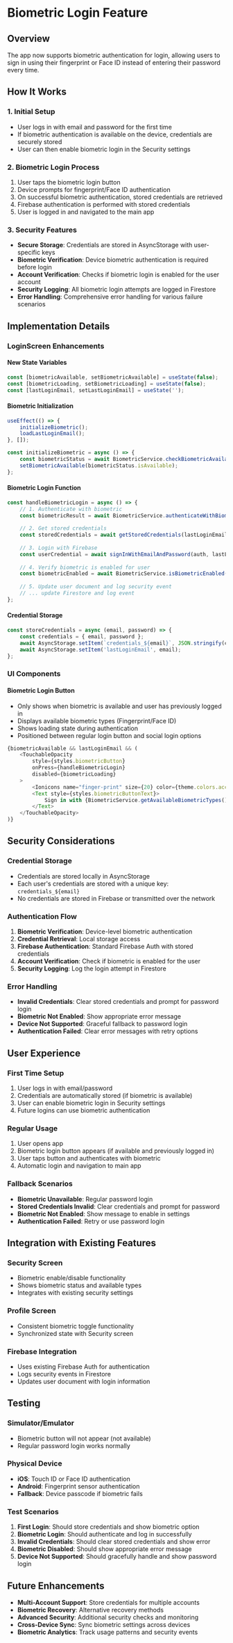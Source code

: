 # Biometric Login Feature

## Overview

The app now supports biometric authentication for login, allowing users to sign in using their fingerprint or Face ID instead of entering their password every time.

## How It Works

### 1. **Initial Setup**
- User logs in with email and password for the first time
- If biometric authentication is available on the device, credentials are securely stored
- User can then enable biometric login in the Security settings

### 2. **Biometric Login Process**
1. User taps the biometric login button
2. Device prompts for fingerprint/Face ID authentication
3. On successful biometric authentication, stored credentials are retrieved
4. Firebase authentication is performed with stored credentials
5. User is logged in and navigated to the main app

### 3. **Security Features**
- **Secure Storage**: Credentials are stored in AsyncStorage with user-specific keys
- **Biometric Verification**: Device biometric authentication is required before login
- **Account Verification**: Checks if biometric login is enabled for the user account
- **Security Logging**: All biometric login attempts are logged in Firestore
- **Error Handling**: Comprehensive error handling for various failure scenarios

## Implementation Details

### LoginScreen Enhancements

#### **New State Variables**
```javascript
const [biometricAvailable, setBiometricAvailable] = useState(false);
const [biometricLoading, setBiometricLoading] = useState(false);
const [lastLoginEmail, setLastLoginEmail] = useState('');
```

#### **Biometric Initialization**
```javascript
useEffect(() => {
    initializeBiometric();
    loadLastLoginEmail();
}, []);

const initializeBiometric = async () => {
    const biometricStatus = await BiometricService.checkBiometricAvailability();
    setBiometricAvailable(biometricStatus.isAvailable);
};
```

#### **Biometric Login Function**
```javascript
const handleBiometricLogin = async () => {
    // 1. Authenticate with biometric
    const biometricResult = await BiometricService.authenticateWithBiometric('Log in to your account');
    
    // 2. Get stored credentials
    const storedCredentials = await getStoredCredentials(lastLoginEmail);
    
    // 3. Login with Firebase
    const userCredential = await signInWithEmailAndPassword(auth, lastLoginEmail, storedCredentials.password);
    
    // 4. Verify biometric is enabled for user
    const biometricEnabled = await BiometricService.isBiometricEnabled(user.uid);
    
    // 5. Update user document and log security event
    // ... update Firestore and log event
};
```

#### **Credential Storage**
```javascript
const storeCredentials = async (email, password) => {
    const credentials = { email, password };
    await AsyncStorage.setItem(`credentials_${email}`, JSON.stringify(credentials));
    await AsyncStorage.setItem('lastLoginEmail', email);
};
```

### UI Components

#### **Biometric Login Button**
- Only shows when biometric is available and user has previously logged in
- Displays available biometric types (Fingerprint/Face ID)
- Shows loading state during authentication
- Positioned between regular login button and social login options

```javascript
{biometricAvailable && lastLoginEmail && (
    <TouchableOpacity
        style={styles.biometricButton}
        onPress={handleBiometricLogin}
        disabled={biometricLoading}
    >
        <Ionicons name="finger-print" size={20} color={theme.colors.accent} />
        <Text style={styles.biometricButtonText}>
            Sign in with {BiometricService.getAvailableBiometricTypes().join(' or ')}
        </Text>
    </TouchableOpacity>
)}
```

## Security Considerations

### **Credential Storage**
- Credentials are stored locally in AsyncStorage
- Each user's credentials are stored with a unique key: `credentials_${email}`
- No credentials are stored in Firebase or transmitted over the network

### **Authentication Flow**
1. **Biometric Verification**: Device-level biometric authentication
2. **Credential Retrieval**: Local storage access
3. **Firebase Authentication**: Standard Firebase Auth with stored credentials
4. **Account Verification**: Check if biometric is enabled for the user
5. **Security Logging**: Log the login attempt in Firestore

### **Error Handling**
- **Invalid Credentials**: Clear stored credentials and prompt for password login
- **Biometric Not Enabled**: Show appropriate error message
- **Device Not Supported**: Graceful fallback to password login
- **Authentication Failed**: Clear error messages with retry options

## User Experience

### **First Time Setup**
1. User logs in with email/password
2. Credentials are automatically stored (if biometric is available)
3. User can enable biometric login in Security settings
4. Future logins can use biometric authentication

### **Regular Usage**
1. User opens app
2. Biometric login button appears (if available and previously logged in)
3. User taps button and authenticates with biometric
4. Automatic login and navigation to main app

### **Fallback Scenarios**
- **Biometric Unavailable**: Regular password login
- **Stored Credentials Invalid**: Clear credentials and prompt for password
- **Biometric Not Enabled**: Show message to enable in settings
- **Authentication Failed**: Retry or use password login

## Integration with Existing Features

### **Security Screen**
- Biometric enable/disable functionality
- Shows biometric status and available types
- Integrates with existing security settings

### **Profile Screen**
- Consistent biometric toggle functionality
- Synchronized state with Security screen

### **Firebase Integration**
- Uses existing Firebase Auth for authentication
- Logs security events in Firestore
- Updates user document with login information

## Testing

### **Simulator/Emulator**
- Biometric button will not appear (not available)
- Regular password login works normally

### **Physical Device**
- **iOS**: Touch ID or Face ID authentication
- **Android**: Fingerprint sensor authentication
- **Fallback**: Device passcode if biometric fails

### **Test Scenarios**
1. **First Login**: Should store credentials and show biometric option
2. **Biometric Login**: Should authenticate and log in successfully
3. **Invalid Credentials**: Should clear stored credentials and show error
4. **Biometric Disabled**: Should show appropriate error message
5. **Device Not Supported**: Should gracefully handle and show password login

## Future Enhancements

- **Multi-Account Support**: Store credentials for multiple accounts
- **Biometric Recovery**: Alternative recovery methods
- **Advanced Security**: Additional security checks and monitoring
- **Cross-Device Sync**: Sync biometric settings across devices
- **Biometric Analytics**: Track usage patterns and security events 